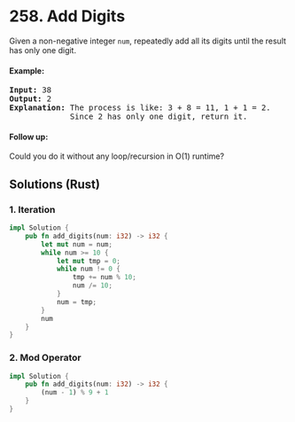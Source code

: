 # 258. Add Digits
Given a non-negative integer ```num```, repeatedly add all its digits until the result has only one digit.

#### Example:
<pre>
<strong>Input:</strong> 38
<strong>Output:</strong> 2
<strong>Explanation:</strong> The process is like: 3 + 8 = 11, 1 + 1 = 2. 
             Since 2 has only one digit, return it.
</pre>

#### Follow up:
Could you do it without any loop/recursion in O(1) runtime?

## Solutions (Rust)

### 1. Iteration
```Rust
impl Solution {
    pub fn add_digits(num: i32) -> i32 {
        let mut num = num;
        while num >= 10 {
            let mut tmp = 0;
            while num != 0 {
                tmp += num % 10;
                num /= 10;
            }
            num = tmp;
        }
        num
    }
}
```

### 2. Mod Operator
```Rust
impl Solution {
    pub fn add_digits(num: i32) -> i32 {
        (num - 1) % 9 + 1
    }
}
```
